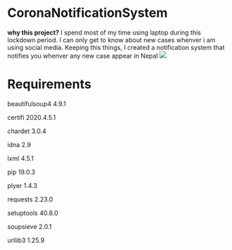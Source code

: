 # CoronaNotificationSystem
<strong>why this project?</strong>
I spend most of my time using laptop during this lockdown period. I can only get to know about new cases whenver i am using social media.
Keeping this things, I created a notification system that notifies you whenver any new case appear in Nepal
<img src="D:\Nepalicoronanotificationsystem\images"></img>
# Requirements
<p>beautifulsoup4	4.9.1</p>
<p>certifi	2020.4.5.1</p>
<p>chardet	3.0.4</p>	
<p>idna	2.9</p>	
<p>lxml	4.5.1</p>	
<p>pip	19.0.3</p>	
<p>plyer	1.4.3</p>	
<p>requests	2.23.0</p>
<p>setuptools	40.8.0</p>
<p>soupsieve	2.0.1</p>
<p>urllib3	1.25.9</p>

